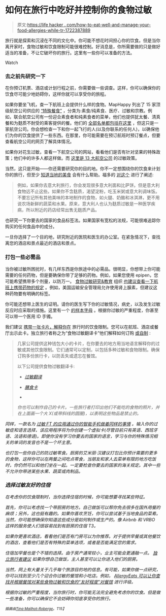 # 如何在旅行中吃好并控制你的食物过敏

> 原文:[https://life hacker . com/how-to-eat-well-and-manage-your-food-allergies-while-tr-1722387889](https://lifehacker.com/how-to-eat-well-and-manage-your-food-allergies-while-tr-1722387889)

旅行就是探索和沉浸在不同的文化中。你可能不想花时间担心你的饮食。但是当你离开家时，食物过敏和饮食限制可能很难控制。好消息是，你所需要做的只是做好适当的准备，不让它破坏你的旅行。这里有一些你可以准备的方法。

Watch

### 去之前先研究一下

在你预订机票、酒店或计划行程之前，你需要做一些调查。这样，你可以确保你的饮食尽可能少地妨碍你，这样你就可以享受你的旅程。

如果你要坐飞机，查一下航班上会提供什么样的食物。MapHappy 列出了 15 家顶级航空公司供应的 [“特殊餐食”](http://maphappy.org/2015/04/guide-to-special-meals-on-airlines/) ，分类为:素食/纯素食、医疗、过敏和宗教。例如，联合航空公司有一份迎合素食者和纯素食者的菜单，他们也提供犹太餐、清真餐和为麸质不耐受的乘客提供的餐。他们的 [全部名单都包括在这里](http://www.united.com/web/en-US/content/travel/inflight/dining/special/default.aspx) ，但这只是一家航空公司。你会想检查一下和你一起飞行的人(以及你联系的任何人)，以确保他们为你的饮食提供了一些东西。在那里，你可能需要在预订航班时预订餐点，但要查看航空公司的网页了解具体情况。

如果你对花生过敏，查看一下航空公司的网站，看看他们是否有针对坚果的特殊政策；他们中的许多人都这样做。而 [这里是 13 大航空公司](http://lifehacker.com/this-chart-lists-the-allergy-policies-of-13-major-airli-1722128036) 的过敏政策。

当然，这只是开始——你还需要研究你的目的地。你不一定想围绕你的饮食来计划你的旅行，但至少 [知道当地的美食](http://lifehacker.com/ten-great-travel-destinations-if-youre-a-vegetarian-1717606282) 会有什么帮助。福多的 [对这个](http://www.fodors.com/news/story_4218.html) 进行了阐述:

> 例如，如果你去意大利旅行，你会发现很多意大利面和比萨饼。但是意大利食物远不止这些。如果你不含麸质，渴望淀粉，吃玉米粥或意大利调味饭。不要忘记所有其他美味的本地制作的食物，如火腿、奶酪和冰淇淋，更不用说农场新鲜的蔬菜和水果。原来，意大利人也认为麸质过敏是一种医学疾病，所以附近的药店经常出售无麸质产品。

也研究一下你要去的国家的食品标签法。如果国家有宽松的法规，可能很难追踪你购买的任何食品中的成分。

一旦你选择了一个目的地，研究附近的医院和医生的办公室。在紧急情况下，查找离您的酒店和景点最近的酒店和景点。

### 打包一些必需品

当你被过敏所困扰时，有几样东西是你旅途中的必需品。很明显，你想带上你可能需要的任何药物，但是要确保你带了足够的药物。例如，如果您使用 epipen，您可能希望携带多个剂量，以防万一。 [食物过敏研究&教育](https://www.foodallergy.org/) 组织 [也建议查看一下航班上携带药物的规定](http://www.foodallergy.org/managing-food-allergies/traveling) 。例如，美国运输安全管理局允许使用肾上腺素，但建议这种药物要有明确的标签。

你可能还想带上医生的证明。请你的医生写下你的过敏情况，病史，以及发生过敏反应时应采取的措施。这里有一个 [的样本字母](http://www.foodallergy.org/document.doc?id=160) 。根据你过敏的严重程度，你甚至可以带一个医用 ID 手镯。

我们建议 [携带一张卡片，解释你在](http://wayfarer.lifehacker.com/carry-a-card-that-explains-your-dietary-restrictions-1623808932) 旅行时的饮食限制。您可以在航班、酒店或餐厅出示此卡。独立旅行者称之为“食物过敏翻译卡”他们解释如何订购 [或自制](http://www.independenttraveler.com/travel-tips/safety-and-health/traveling-with-dietary-restrictions) :

> 几家公司提供这种钱包大小的卡片，在你要去的地方用当地语言解释你的过敏或其他饮食限制。它们通常可以定制，以包括多种过敏和食物限制。确保订购多份旅行卡，以防丢失或遗忘在餐馆。
> 
> 以下公司提供食物过敏翻译卡:
> 
> *   [*过敏翻译*](https://allergytranslation.com/)
>     
> *   [*膳食卡*](http://www.dietarycard.com/)
>     
> *   [](http://www.selectwisely.com/)
> 
> *你也可以制作自己的卡片。一些旅行者打印出他们不能吃的食物的照片，并在上面画一个大 X(或带斜线的圆圈)，以表明这些物品是禁止的。*

*同样，一款名为 [过敏 FT 的应用通过你的智能手机做着同样的事情](http://allergyft.com/) 。输入你的过敏症和语言选择，该应用程序将为你创建一个虚拟卡(尽管目前只有英语、西班牙语、法语和德语)。即使你没有学习你要去的国家的语言，学习与你的特殊情况相关的单词的发音也不是一个坏主意。*

*也打包一些你自己的防过敏零食。厨房的艾米丽·汉建议打包比你预计需要的更多的食物，这样你可以在两餐之间吃点零食，当朋友和家人去菜单有限的地方吃饭时，你仍然可以和他们坐在一起。一定要检查你要去的国家的海关规定。其中一些不允许你带进某些水果、蔬菜或肉制品。*

### *选择过敏友好的住宿*

*在考虑你的饮食限制时，当你选择住宿的时候，你可能想要寻找某些特征。*

*首先，你可以考虑找一个带厨房的地方。自己做饭可以帮你免去很多在国外用餐的麻烦；另外，这也挺有趣的。如果你喜欢烹饪，你可以尝试基于当地食品的菜肴。当然，你可能想确保你知道这些成分是如何制作或生产的。像 Airbnb 和 VRBO 这样的服务使人们很容易找到有厨房的住宿 T3。*

*如果你更喜欢酒店，看看他们是否有门房可以为你推荐。对于提供早餐或其他餐饮的酒店，查看他们是否有特殊的菜单选项，或者是否能满足您的需求。*

*住宿加早餐也是个不错的选择。由于房产通常较小，业主可能会更通融一点。 [独立旅行者建议](http://www.independenttraveler.com/travel-tips/safety-and-health/traveling-with-dietary-restrictions) 如果你想自己做饭，主人甚至可以让你进入他们的厨房。*

*当然，网上有大量关于几乎每个旅游目的地的信息。有可能，如果你做一点研究，你可以找到至少几个迎合你过敏的餐馆和小吃店。例如， [AllergyEats 可以让你查找并根据餐馆对某些食物过敏和饮食的“友好程度”对餐馆](http://www.allergyeats.com/#) 进行评级。*

*根据你过敏的严重程度，当你旅行时，你可能无法完全避免考虑你的饮食。但是做一些准备，你可以确保它不会妨碍你彻底享受你的旅行。*

*<small>*插画由*</small>[<small>*Tina Mailhot-Roberge*</small>](http://vervex.ca/)<small>*。*T15】</small>*